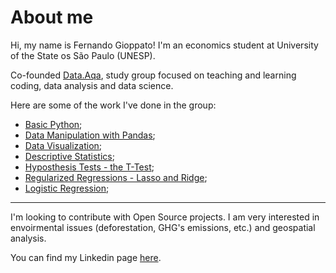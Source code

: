 # About me
Hi, my name is Fernando Gioppato! I'm an economics student at University of the State os São Paulo (UNESP).

Co-founded [Data.Aqa](https://github.com/Data-Aqa), study group focused on teaching and learning coding, data analysis and data science.

Here are some of the work I've done in the group:
 - [Basic Python](https://github.com/Data-Aqa/trilha-ciencia-de-dados/tree/main/python-basico);
 - [Data Manipulation with Pandas](https://github.com/Data-Aqa/trilha-ciencia-de-dados/tree/main/manipulacao);
 - [Data Visualization](https://github.com/Data-Aqa/trilha-ciencia-de-dados/tree/main/visualizacao);
 - [Descriptive Statistics](https://github.com/Data-Aqa/trilha-ciencia-de-dados/tree/main/estatistica/estatistica%20descritiva);
 - [Hyposthesis Tests - the T-Test](https://github.com/Data-Aqa/trilha-ciencia-de-dados/tree/main/estatistica/testes%20de%20hipotese/teste_t);
 - [Regularized Regressions - Lasso and Ridge](https://github.com/Data-Aqa/trilha-ciencia-de-dados/tree/main/machine%20learning/aprendizado%20supervisionado/metodos%20de%20regressao/regressoes%20regularizadas);
 - [Logistic Regression](https://github.com/Data-Aqa/trilha-ciencia-de-dados/tree/main/machine%20learning/aprendizado%20supervisionado/metodos%20de%20regressao/regressoes%20regularizadas);

---
I'm looking to contribute with Open Source projects. I am very interested in envoirmental issues (deforestation, GHG's emissions, etc.) and geospatial analysis.

You can find my Linkedin page [here](www.linkedin.com/in/fernando-gioppato).

<!---
feegioppato/feegioppato is a ✨ special ✨ repository because its `README.md` (this file) appears on your GitHub profile.
You can click the Preview link to take a look at your changes.
--->
